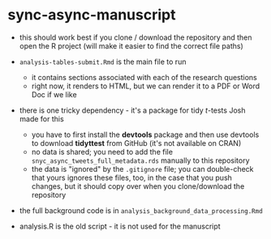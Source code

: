 # sync-async-manuscript

- this should work best if you clone / download the repository and then open the R project (will make it easier to find the correct file paths)
- `analysis-tables-submit.Rmd` is the main file to run
  - it contains sections associated with each of the research questions
  - right now, it renders to HTML, but we can render it to a PDF or Word Doc if we like
- there is one tricky dependency - it's a package for tidy *t*-tests Josh made for this
  - you have to first install the **devtools** package and then use devtools to download **tidyttest** from GitHub (it's not available on CRAN)
  - no data is shared; you need to add the file `snyc_async_tweets_full_metadata.rds` manually to this repository
  - the data is "ignored" by the `.gitignore` file; you can double-check that yours ignores these files, too, in the case that you push changes, but it should copy over when you clone/download the repository

- the full background code is in `analysis_background_data_processing.Rmd`
- analysis.R is the old script - it is not used for the manuscript 
